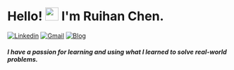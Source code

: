 # Hello! <img src="https://raw.githubusercontent.com/MartinHeinz/MartinHeinz/master/wave.gif" width="30px"> I'm Ruihan Chen.
[![Linkedin](https://img.shields.io/badge/-ruihanchen-blue?style=flat&logo=Linkedin&logoColor=white)](https://www.linkedin.com/in/ruihanchen/)
[![Gmail](https://img.shields.io/badge/-ruihanchen95@gmail.com-c14438?style=flat&logo=Gmail&logoColor=white)](mailto:ruihanchen95@gmail.com)
[![Blog](https://img.shields.io/badge/-https://github.com/ruihanchen-black?style=flat&labelColor=black&logo=github&logoColor=white)](https://iahsanujunda.github.io)
##### I have a passion for learning and using what I learned to solve real-world problems.
